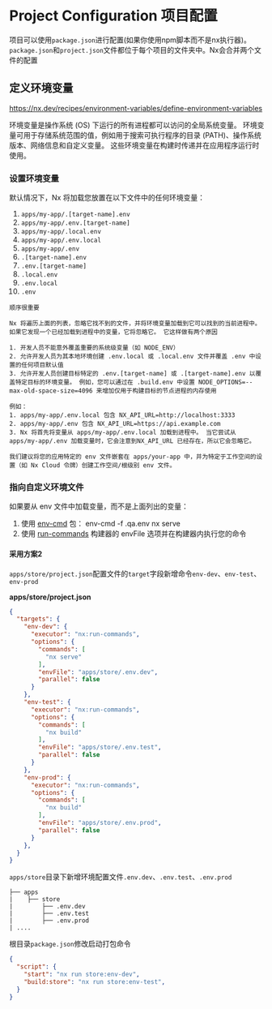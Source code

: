 # Project Configuration 项目配置

项目可以使用`package.json`进行配置(如果你使用npm脚本而不是nx执行器)。`package.json`和`project.json`文件都位于每个项目的文件夹中。Nx会合并两个文件的配置



## 定义环境变量

https://nx.dev/recipes/environment-variables/define-environment-variables

环境变量是操作系统 (OS) 下运行的所有进程都可以访问的全局系统变量。 环境变量可用于存储系统范围的值，例如用于搜索可执行程序的目录 (PATH)、操作系统版本、网络信息和自定义变量。 这些环境变量在构建时传递并在应用程序运行时使用。

### 设置环境变量

默认情况下，Nx 将加载您放置在以下文件中的任何环境变量：

1. `apps/my-app/.[target-name].env`
2. `apps/my-app/.env.[target-name]`
3. `apps/my-app/.local.env`
4. `apps/my-app/.env.local`
5. `apps/my-app/.env`
6. `.[target-name].env`
7. `.env.[target-name]`
8. `.local.env`
9. `.env.local`
10. `.env`


```
顺序很重要

Nx 将遍历上面的列表，忽略它找不到的文件，并将环境变量加载到它可以找到的当前进程中。 如果它发现一个已经加载到进程中的变量，它将忽略它。 它这样做有两个原因

1. 开发人员不能意外覆盖重要的系统级变量（如 NODE_ENV）
2. 允许开发人员为其本地环境创建 .env.local 或 .local.env 文件并覆盖 .env 中设置的任何项目默认值
3. 允许开发人员创建目标特定的 .env.[target-name] 或 .[target-name].env 以覆盖特定目标的环境变量。 例如，您可以通过在 .build.env 中设置 NODE_OPTIONS=--max-old-space-size=4096 来增加仅用于构建目标的节点进程的内存使用

例如：
1. apps/my-app/.env.local 包含 NX_API_URL=http://localhost:3333
2. apps/my-app/.env 包含 NX_API_URL=https://api.example.com
3. Nx 将首先将变量从 apps/my-app/.env.local 加载到进程中。 当它尝试从apps/my-app/.env 加载变量时，它会注意到NX_API_URL 已经存在，所以它会忽略它。

我们建议将您的应用特定的 env 文件嵌套在 apps/your-app 中，并为特定于工作空间的设置（如 Nx Cloud 令牌）创建工作空间/根级别 env 文件。
```

### 指向自定义环境文件

如果要从 env 文件中加载变量，而不是上面列出的变量：

1. 使用 [env-cmd](https://www.npmjs.com/package/env-cmd) 包： env-cmd -f .qa.env nx serve
2. 使用 [run-commands](https://nx.dev/packages/nx/executors/run-commands#envfile) 构建器的 envFile 选项并在构建器内执行您的命令


#### 采用方案2

`apps/store/project.json`配置文件的`target`字段新增命令`env-dev`、`env-test`、`env-prod`

**apps/store/project.json**
```json
{
  "targets": {
    "env-dev": {
      "executor": "nx:run-commands",
      "options": {
        "commands": [
          "nx serve"
        ],
        "envFile": "apps/store/.env.dev",
        "parallel": false
      }
    },
    "env-test": {
      "executor": "nx:run-commands",
      "options": {
        "commands": [
          "nx build"
        ],
        "envFile": "apps/store/.env.test",
        "parallel": false
      }
    },
    "env-prod": {
      "executor": "nx:run-commands",
      "options": {
        "commands": [
          "nx build"
        ],
        "envFile": "apps/store/.env.prod",
        "parallel": false
      }
    },
  }
}

```

`apps/store`目录下新增环境配置文件`.env.dev`、`.env.test`、`.env.prod`

```
├── apps
|    ├── store               
|        ├── .env.dev 
|        ├── .env.test 
|        ├── .env.prod
| .... 
```

根目录`package.json`修改启动打包命令
```json
{
  "script": {
    "start": "nx run store:env-dev",
    "build:store": "nx run store:env-test",
  }
}
```
